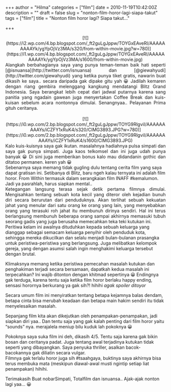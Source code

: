 +++
author = "Hilma"
categories = ["film"]
date = 2010-11-19T10:42:00Z
description = ""
draft = false
slug = "nonton-film-horor-lagi-siapa-takut"
tags = ["film"]
title = "Nonton film horor lagi? Siapa takut..."

+++

<div style="text-align: center;">[![](https://i2.wp.com/4.bp.blogspot.com/_ft2guLgJppw/TOYGxEAveRI/AAAAAAAAAYk/ygYpOjVz3MA/s320/from-within-movie.jpg?w=780)](https://i1.wp.com/4.bp.blogspot.com/_ft2guLgJppw/TOYGxEAveRI/AAAAAAAAAYk/ygYpOjVz3MA/s1600/from-within-movie.jpg)</div><div style="text-align: justify;"><div style="text-align: justify;">Alangkah berbahagianya saya yang punya teman-teman baik hati seperti [@isnuansa](http://twitter.com/isnuansa) dan [@giewahyudi](http://twitter.com/giewahyudi) yang ketika punya tiket gratis, nawarin buat dikasih ke saya.. secara daripada gak dipake gitu yah 😀  
 Jadilah kemaren dengan riang gembira melenggang kangkung mendatangi Blitz Grand Indonesia. Saya berangkat lebih cepat dari jadwal putarnya karena sang panitia yang ngadain gawean juga menyertakan Coffee Break dan kuis-kuisan sebelum acara nontonnya dimulai. Senangnyaa.. Pelayanan Prima gituh ceritanya.</div> 

</div><div style="text-align: center;">[![](https://i0.wp.com/2.bp.blogspot.com/_ft2guLgJppw/TOYG9RlgviI/AAAAAAAAAYs/iCZFY1xRuK4/s320/CIMG3893.JPG?w=780)](https://i0.wp.com/2.bp.blogspot.com/_ft2guLgJppw/TOYG9RlgviI/AAAAAAAAAYs/iCZFY1xRuK4/s1600/CIMG3893.JPG)</div><div style="text-align: justify;">Kalo kuis-kuisnya saya gak ikutan. masalahnya hadiahnya pulsa simpati dan saya gak punya simpati. Juga kaos telkomsel dan ini juga udah punya banyak 😀 Di sini juga memberikan bonus kalo mau didandanin gothic dan ditatoo permanen. keren yah 😀</div>Sebenarnya saya memang tidak gugling dulu tentang cerita film yang saya dapat gratisan ini. Setibanya di Blitz, baru ngeh kalau ternyata ini adalah film horor. From Within termasuk dalam serangkaian film INAFF #kemalumon. Jadi ya pasrahlah, harus siapkan mental..

<div style="text-align: justify;">Ketegangan langsung terasa sejak detik pertama filmnya dimulai. Mengisahkan tentang sebuah kota kecil yang diteror oleh kejadian bunuh diri secara berurutan dari penduduknya. Akan terlihat sebuah kekuatan jahat yang menular dari satu orang ke orang yang lain, yang menyebabkan orang yang terasuki roh jahat itu membunuh dirinya sendiri. Hal ini terus berlangsung membunuh beberapa orang sampai akhirnya memasuki tubuh seorang gadis yang juga berusaha memecahkan teka teki kutukan ini.</div>Peritiwa kelam ini awalnya dituduhkan kepada sebuah keluarga yang dianggap sebagai semacam keluarga penyihir oleh penduduk kota, sehingga mereka dikucilkan dan selalu menjadi bulan-bulanan prasangka untuk peristiwa-peristiwa yang berlangsung. Juga melibatkan kelompok gereja, yang dengan asumsi salah ingin menghakimi keluarga tersebut dengan brutal.

Klimaksnya memang ketika peristiwa pemecahan masalah kutukan dan penghakiman terjadi secara bersamaan, dapatkah kedua masalah ini terpecahkan? Ini wajib ditonton dengan khitmad sepertinya 😀 Endingnya gak terduga, karena tentu saja ketika film horor berlaku happy ending, sensasi horornya berkurang ya gak sih?! hihihi *agak spoiler* *ditoyor*

Secara umum film ini menyiratkan tentang betapa kejamnya balas dendam, betapa cinta bisa merubah keadaan dan betapa main hakim sendiri itu tidak menyelesaikan masalah.

Sepanjang film kita akan dikejutkan oleh penampakan-penampakan, jadi siapkan diri yaa.. Dan tentu saja yang gak kalah penting dari film horor yaitu “sounds” nya. merajalela meniup bilu kuduk lah pokoknya 😀

Pokoknya saya suka film ini deh, dikasih 4/5. Tentu saja karena gak bikin bosan dan ceritanya padat. Juga tentang awal terjadinya kutukan tidak seperti yang dibayangkan. Saya penyuka thriller, asalkan bacok-bacokannya gak diliatin secara vulgar.  
 Filmnya gak terlalu horor juga sih #tsaahgaya, buktinya saya akhirnya bisa terus membuka mata (meskipun diawal-awal musti ngintip setiap liat penampakan) hihihi.

Terimakasih Buat nobarSimpati, Totalfilm dan isnuansa.. Ajak-ajak nonton lagi yaa… 😀

